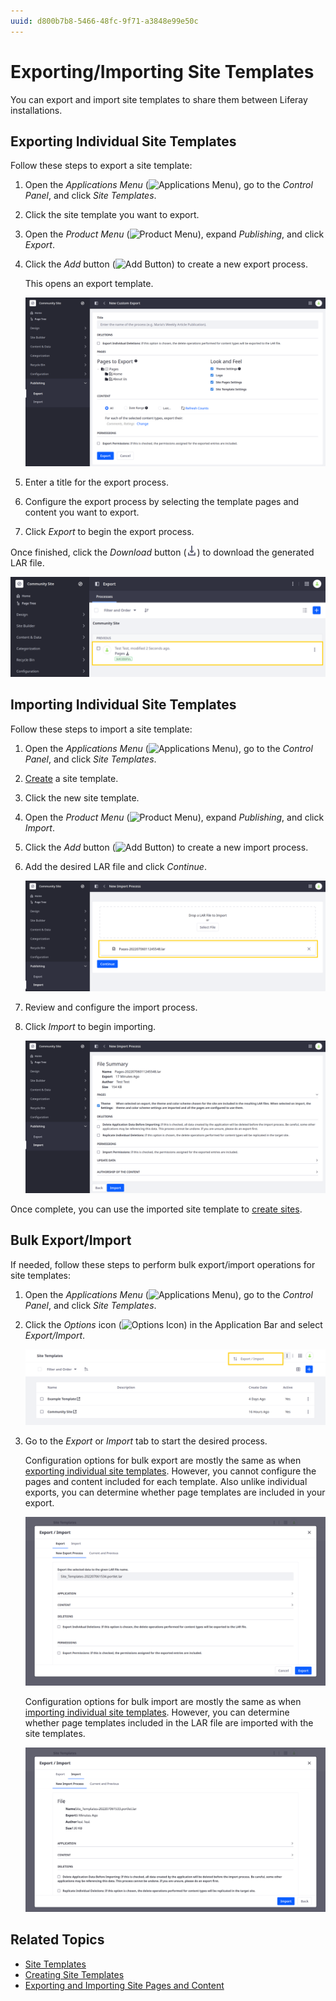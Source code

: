 ```yaml
---
uuid: d800b7b8-5466-48fc-9f71-a3848e99e50c
---
```

# Exporting/Importing Site Templates

You can export and import site templates to share them between Liferay installations.

## Exporting Individual Site Templates

Follow these steps to export a site template:

1. Open the *Applications Menu* (![Applications Menu](../../../images/icon-applications-menu.png)), go to the *Control Panel*, and click *Site Templates*.

1. Click the site template you want to export.

1. Open the *Product Menu* (![Product Menu](../../../images/icon-product-menu.png)), expand *Publishing*, and click *Export*.

1. Click the *Add* button (![Add Button](../../../images/icon-add.png)) to create a new export process.

   This opens an export template.

   ![Name and configure the template export process.](./exporting-importing-site-templates/images/01.png)

1. Enter a title for the export process.

1. Configure the export process by selecting the template pages and content you want to export.

1. Click *Export* to begin the export process.

Once finished, click the *Download* button (![Download Button](../../../images/icon-download.png)) to download the generated LAR file.

![Download the generated LAR file.](./exporting-importing-site-templates/images/02.png)

## Importing Individual Site Templates

Follow these steps to import a site template:

1. Open the *Applications Menu* (![Applications Menu](../../../images/icon-applications-menu.png)), go to the *Control Panel*, and click *Site Templates*.

1. [Create](./creating-site-templates.md) a site template.

1. Click the new site template.

1. Open the *Product Menu* (![Product Menu](../../../images/icon-product-menu.png)), expand *Publishing*, and click *Import*.

1. Click the *Add* button (![Add Button](../../../images/icon-add.png)) to create a new import process.

1. Add the desired LAR file and click *Continue*.

   ![Add the LAR file and click Continue.](./exporting-importing-site-templates/images/03.png)

1. Review and configure the import process.

1. Click *Import* to begin importing.

   ![Configure and begin the import process.](./exporting-importing-site-templates/images/04.png)

Once complete, you can use the imported site template to [create sites](../adding-a-site.md).

## Bulk Export/Import

If needed, follow these steps to perform bulk export/import operations for site templates:

1. Open the *Applications Menu* (![Applications Menu](../../../images/icon-applications-menu.png)), go to the *Control Panel*, and click *Site Templates*.

1. Click the *Options* icon (![Options Icon](../../../images/icon-options.png)) in the Application Bar and select *Export/Import*.

   ![Click the *Options* icon in the Application Bar and select *Export/Import*.](./exporting-importing-site-templates/images/05.png)

1. Go to the *Export* or *Import* tab to start the desired process.

   Configuration options for bulk export are mostly the same as when [exporting individual site templates](#exporting-individual-site-templates). However, you cannot configure the pages and content included for each template. Also unlike individual exports, you can determine whether page templates are included in your export.

   ![Go to the *Export* tab to export all site templates in your instance.](./exporting-importing-site-templates/images/06.png)

   Configuration options for bulk import are mostly the same as when [importing individual site templates](#importing-individual-site-templates). However, you can determine whether page templates included in the LAR file are imported with the site templates.

   ![Go to the *Import* tab to import a LAR file with multiple site templates.](./exporting-importing-site-templates/images/07.png)

## Related Topics

* [Site Templates](../site-templates.md)
* [Creating Site Templates](./creating-site-templates.md)
* [Exporting and Importing Site Pages and Content](../exporting-importing-site-pages-and-content.md)
